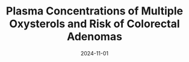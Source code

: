 ---
title: "Plasma Concentrations of Multiple Oxysterols and Risk of Colorectal Adenomas"
collection: publications
category: manuscripts
permalink: /publication/2024-11-01-plasma-concentrations
excerpt: 'This paper explores the relationship between circulating oxysterols and the risk of colorectal adenomas.'
date: 2024-11-01
venue: 'Cancer Prevention Research'
slidesurl: 'http://example.com/slides.pdf'  # Replace with actual slides URL if available
paperurl: 'https://doi.org/10.1158/1940-6207.CAPR-24-0108'
citation: 'Passarelli, M. N., McDonald, J. G., Thompson, B. M., Pomares-Millan, H., Palys, T. J., Rees, J. R., Barry, E. L. (2024). &quot;Plasma Concentrations of Multiple Oxysterols and Risk of Colorectal Adenomas.&quot; <i>Cancer Prevention Research</i>, 17(11), 517–524.'
---